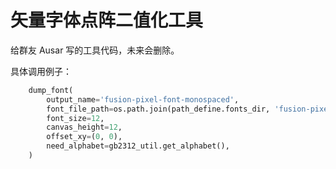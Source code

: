# 矢量字体点阵二值化工具

给群友 Ausar 写的工具代码，未来会删除。

具体调用例子：

```python
    dump_font(
        output_name='fusion-pixel-font-monospaced',
        font_file_path=os.path.join(path_define.fonts_dir, 'fusion-pixel-font-monospaced/fusion-pixel-monospaced.otf'),
        font_size=12,
        canvas_height=12,
        offset_xy=(0, 0),
        need_alphabet=gb2312_util.get_alphabet(),
    )
```
